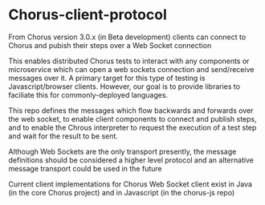 # Chorus-client-protocol

From Chorus version 3.0.x (in Beta development) clients can connect to Chorus and pubish their steps over a Web Socket connection

This  enables distributed Chorus tests to interact with any components or microservice which can open a web sockets connection and send/receive messages over it. A primary target for this type of testing is Javascript/browser clients. However, our goal is to provide libraries to faciliate this for commonly-deployed languages.

This repo defines the messages which flow backwards and forwards over the web socket, to enable client components to connect and publish steps, and to enable the Chrous interpreter to request the execution of a test step and wait for the result to be sent. 

Although Web Sockets are the only transport presently, the message definitions should be considered a higher level protocol and an alternative message transport could be used in the future

Current client implementations for Chorus Web Socket client exist in Java (in the core Chorus project) and in Javascript (in the chorus-js repo)

